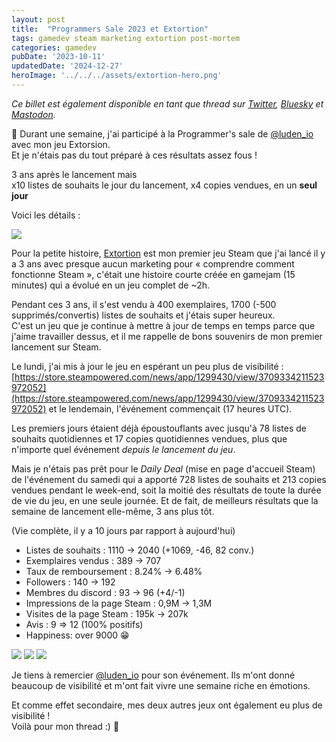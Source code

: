 ```yaml
---
layout: post
title:  "Programmers Sale 2023 et Extortion"
tags: gamedev steam marketing extortion post-mortem
categories: gamedev
pubDate: '2023-10-11'
updatedDate: '2024-12-27'
heroImage: '../../../assets/extortion-hero.png'
---
```


*Ce billet est également disponible en tant que thread sur [Twitter](https://twitter.com/Elanis42/status/1712146551038980376), [Bluesky](https://bsky.app/profile/elanis.eu/post/3kbiia2tjzl2o) et [Mastodon](https://mastodon.gamedev.place/@Elanis/111217403511029788).*

🧵 Durant une semaine, j'ai participé à la Programmer's sale de [@luden_io](https://luden.io) avec mon jeu Extorsion.  
Et je n'étais pas du tout préparé à ces résultats assez fous !  

3 ans après le lancement mais  
x10 listes de souhaits le jour du lancement, x4 copies vendues, en un **seul jour**  

Voici les détails :

![](/assets/img/2023-10-11-programmers-sale-2023_grafana.png)

Pour la petite histoire, [Extortion](https://store.steampowered.com/app/1299430/Extortion/) est mon premier jeu Steam que j'ai lancé il y a 3 ans avec presque aucun marketing pour « comprendre comment fonctionne Steam », c'était une histoire courte créée en gamejam (15 minutes) qui a évolué en un jeu complet de ~2h.  

Pendant ces 3 ans, il s'est vendu à 400 exemplaires, 1700 (-500 supprimés/convertis) listes de souhaits et j'étais super heureux.  
C'est un jeu que je continue à mettre à jour de temps en temps parce que j'aime travailler dessus, et il me rappelle de bons souvenirs de mon premier lancement sur Steam.  
  
Le lundi, j'ai mis à jour le jeu en espérant un peu plus de visibilité : [https://store.steampowered.com/news/app/1299430/view/3709334211523972052](https://store.steampowered.com/news/app/1299430/view/3709334211523972052) et le lendemain, l'événement commençait (17 heures UTC).

Les premiers jours étaient déjà époustouflants avec jusqu'à 78 listes de souhaits quotidiennes et 17 copies quotidiennes vendues, plus que n'importe quel événement *depuis le lancement du jeu*.

Mais je n'étais pas prêt pour le *Daily Deal* (mise en page d'accueil Steam) de l'événement du samedi qui a apporté 728 listes de souhaits et 213 copies vendues pendant le week-end, soit la moitié des résultats de toute la durée de vie du jeu, en une seule journée. Et de fait, de meilleurs résultats que la semaine de lancement elle-même, 3 ans plus tôt. 

(Vie complète, il y a 10 jours par rapport à aujourd'hui)

- Listes de souhaits : 1110 → 2040 (+1069, -46, 82 conv.)
- Exemplaires vendus : 389 → 707
- Taux de remboursement : 8.24% → 6.48%
- Followers : 140 → 192
- Membres du discord : 93 → 96 (+4/-1)
- Impressions de la page Steam : 0,9M → 1,3M
- Visites de la page Steam : 195k → 207k
- Avis : 9 => 12 (100% positifs)
- Happiness: over 9000 😁

![](/assets/img/2023-10-11-programmers-sale-2023_copies.png)
![](/assets/img/2023-10-11-programmers-sale-2023_wishlists.png)
![](/assets/img/2023-10-11-programmers-sale-2023_impressions.png)


Je tiens à remercier [@luden_io](https://luden.io) pour son événement. Ils m'ont donné beaucoup de visibilité et m'ont fait vivre une semaine riche en émotions.  

Et comme effet secondaire, mes deux autres jeux ont également eu plus de visibilité !  
Voilà pour mon thread :) 🧵